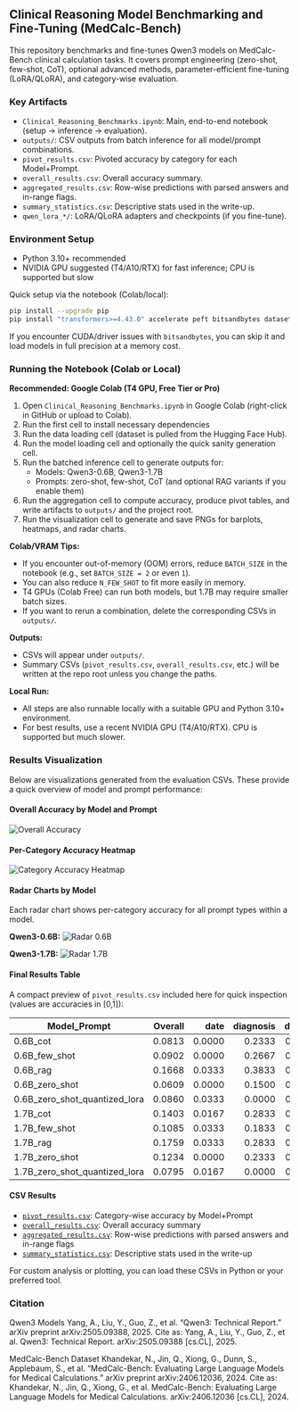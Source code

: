 ## Clinical Reasoning Model Benchmarking and Fine-Tuning (MedCalc-Bench)

This repository benchmarks and fine-tunes Qwen3 models on MedCalc-Bench clinical calculation tasks. It covers prompt engineering (zero-shot, few-shot, CoT), optional advanced methods, parameter-efficient fine-tuning (LoRA/QLoRA), and category-wise evaluation.

### Key Artifacts
- `Clinical_Reasoning_Benchmarks.ipynb`: Main, end-to-end notebook (setup → inference → evaluation).
- `outputs/`: CSV outputs from batch inference for all model/prompt combinations.
- `pivot_results.csv`: Pivoted accuracy by category for each Model+Prompt.
- `overall_results.csv`: Overall accuracy summary.
- `aggregated_results.csv`: Row-wise predictions with parsed answers and in-range flags.
- `summary_statistics.csv`: Descriptive stats used in the write-up.
- `qwen_lora_*/`: LoRA/QLoRA adapters and checkpoints (if you fine-tune).

### Environment Setup
- Python 3.10+ recommended
- NVIDIA GPU suggested (T4/A10/RTX) for fast inference; CPU is supported but slow

Quick setup via the notebook (Colab/local):
```bash
pip install --upgrade pip
pip install "transformers>=4.43.0" accelerate peft bitsandbytes datasets evaluate scikit-learn seaborn matplotlib pandas numpy einops xformers sentence-transformers tqdm
```
If you encounter CUDA/driver issues with `bitsandbytes`, you can skip it and load models in full precision at a memory cost.

### Running the Notebook (Colab or Local)

**Recommended: Google Colab (T4 GPU, Free Tier or Pro)**

1. Open `Clinical_Reasoning_Benchmarks.ipynb` in Google Colab (right-click in GitHub or upload to Colab).
2. Run the first cell to install necessary dependencies
3. Run the data loading cell (dataset is pulled from the Hugging Face Hub).
4. Run the model loading cell and optionally the quick sanity generation cell.
5. Run the batched inference cell to generate outputs for:
   - Models: Qwen3-0.6B, Qwen3-1.7B
   - Prompts: zero-shot, few-shot, CoT (and optional RAG variants if you enable them)
6. Run the aggregation cell to compute accuracy, produce pivot tables, and write artifacts to `outputs/` and the project root.
7. Run the visualization cell to generate and save PNGs for barplots, heatmaps, and radar charts.

**Colab/VRAM Tips:**
- If you encounter out-of-memory (OOM) errors, reduce `BATCH_SIZE` in the notebook (e.g., set `BATCH_SIZE = 2` or even `1`).
- You can also reduce `N_FEW_SHOT` to fit more easily in memory.
- T4 GPUs (Colab Free) can run both models, but 1.7B may require smaller batch sizes.
- If you want to rerun a combination, delete the corresponding CSVs in `outputs/`.

**Outputs:**
- CSVs will appear under `outputs/`.
- Summary CSVs (`pivot_results.csv`, `overall_results.csv`, etc.) will be written at the repo root unless you change the paths.

**Local Run:**
- All steps are also runnable locally with a suitable GPU and Python 3.10+ environment.
- For best results, use a recent NVIDIA GPU (T4/A10/RTX). CPU is supported but much slower.

### Results Visualization

Below are visualizations generated from the evaluation CSVs. These provide a quick overview of model and prompt performance:

#### Overall Accuracy by Model and Prompt
![Overall Accuracy](images/overall_accuracy.png)

#### Per-Category Accuracy Heatmap
![Category Accuracy Heatmap](images/category_accuracy_heatmap.png)

#### Radar Charts by Model
Each radar chart shows per-category accuracy for all prompt types within a model.

**Qwen3-0.6B:**
![Radar 0.6B](images/category_accuracy_radar_0.6B.png)

**Qwen3-1.7B:**
![Radar 1.7B](images/category_accuracy_radar_1.7B.png)

#### Final Results Table
A compact preview of `pivot_results.csv` included here for quick inspection (values are accuracies in [0,1]):

| Model_Prompt | Overall | date | diagnosis | dosage | lab | physical | risk | severity |
|---|---:|---:|---:|---:|---:|---:|---:|---:|
| 0.6B_cot | 0.0813 | 0.0000 | 0.2333 | 0.0750 | 0.0734 | 0.1292 | 0.0333 | 0.0250 |
| 0.6B_few_shot | 0.0902 | 0.0000 | 0.2667 | 0.0750 | 0.0734 | 0.1583 | 0.0333 | 0.0250 |
| 0.6B_rag | 0.1668 | 0.0333 | 0.3833 | 0.0750 | 0.1131 | 0.4375 | 0.0625 | 0.0625 |
| 0.6B_zero_shot | 0.0609 | 0.0000 | 0.1500 | 0.0750 | 0.0765 | 0.0917 | 0.0208 | 0.0125 |
| 0.6B_zero_shot_quantized_lora | 0.0860 | 0.0333 | 0.0000 | 0.0250 | 0.1315 | 0.3958 | 0.0167 | 0.0000 |
| 1.7B_cot | 0.1403 | 0.0167 | 0.2833 | 0.0750 | 0.1193 | 0.2167 | 0.1208 | 0.1500 |
| 1.7B_few_shot | 0.1085 | 0.0333 | 0.1833 | 0.0500 | 0.1468 | 0.1333 | 0.1000 | 0.1125 |
| 1.7B_rag | 0.1759 | 0.0333 | 0.2833 | 0.0750 | 0.1437 | 0.4625 | 0.1083 | 0.1250 |
| 1.7B_zero_shot | 0.1234 | 0.0000 | 0.2333 | 0.0750 | 0.1468 | 0.1583 | 0.1000 | 0.1500 |
| 1.7B_zero_shot_quantized_lora | 0.0795 | 0.0167 | 0.0000 | 0.0750 | 0.1193 | 0.3292 | 0.0167 | 0.0000 |

#### CSV Results
- [`pivot_results.csv`](pivot_results.csv): Category-wise accuracy by Model+Prompt
- [`overall_results.csv`](overall_results.csv): Overall accuracy summary
- [`aggregated_results.csv`](aggregated_results.csv): Row-wise predictions with parsed answers and in-range flags
- [`summary_statistics.csv`](summary_statistics.csv): Descriptive stats used in the write-up

For custom analysis or plotting, you can load these CSVs in Python or your preferred tool.

### Citation
Qwen3 Models
Yang, A., Liu, Y., Guo, Z., et al. “Qwen3: Technical Report.” arXiv preprint arXiv:2505.09388, 2025.
Cite as:
Yang, A., Liu, Y., Guo, Z., et al. Qwen3: Technical Report. arXiv:2505.09388 [cs.CL], 2025.

MedCalc-Bench Dataset
Khandekar, N., Jin, Q., Xiong, G., Dunn, S., Applebaum, S., et al. “MedCalc-Bench: Evaluating Large Language Models for Medical Calculations.” arXiv preprint arXiv:2406.12036, 2024.
Cite as:
Khandekar, N., Jin, Q., Xiong, G., et al. MedCalc-Bench: Evaluating Large Language Models for Medical Calculations. arXiv:2406.12036 [cs.CL], 2024.
